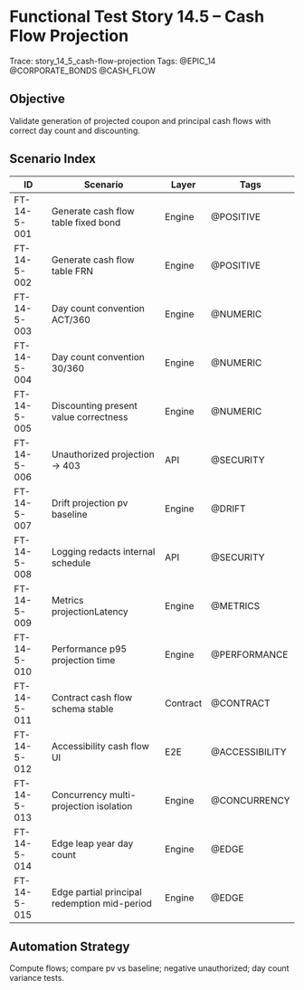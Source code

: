 # Functional Test Story 14.5 – Cash Flow Projection

Trace: story_14_5_cash-flow-projection
Tags: @EPIC_14 @CORPORATE_BONDS @CASH_FLOW

## Objective
Validate generation of projected coupon and principal cash flows with correct day count and discounting.

## Scenario Index
| ID | Scenario | Layer | Tags |
|----|----------|-------|------|
| FT-14-5-001 | Generate cash flow table fixed bond | Engine | @POSITIVE |
| FT-14-5-002 | Generate cash flow table FRN | Engine | @POSITIVE |
| FT-14-5-003 | Day count convention ACT/360 | Engine | @NUMERIC |
| FT-14-5-004 | Day count convention 30/360 | Engine | @NUMERIC |
| FT-14-5-005 | Discounting present value correctness | Engine | @NUMERIC |
| FT-14-5-006 | Unauthorized projection -> 403 | API | @SECURITY |
| FT-14-5-007 | Drift projection pv baseline | Engine | @DRIFT |
| FT-14-5-008 | Logging redacts internal schedule | API | @SECURITY |
| FT-14-5-009 | Metrics projectionLatency | Engine | @METRICS |
| FT-14-5-010 | Performance p95 projection time | Engine | @PERFORMANCE |
| FT-14-5-011 | Contract cash flow schema stable | Contract | @CONTRACT |
| FT-14-5-012 | Accessibility cash flow UI | E2E | @ACCESSIBILITY |
| FT-14-5-013 | Concurrency multi-projection isolation | Engine | @CONCURRENCY |
| FT-14-5-014 | Edge leap year day count | Engine | @EDGE |
| FT-14-5-015 | Edge partial principal redemption mid-period | Engine | @EDGE |

## Automation Strategy
Compute flows; compare pv vs baseline; negative unauthorized; day count variance tests.

